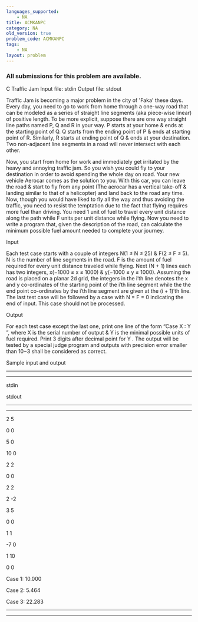 ```yaml
---
languages_supported:
    - NA
title: ACMKANPC
category: NA
old_version: true
problem_code: ACMKANPC
tags:
    - NA
layout: problem
---
```

###  All submissions for this problem are available. 

  <a id="x1-4r3" name="x1-4r3"></a> C  Traffic Jam  Input file: stdin Output file: stdout  

  

    

Traffic Jam is becoming a major problem in the city of 'Faka' these days. Every day, you need to go to work from home through a one-way road that can be modeled as a series of straight line segments (aka piece-wise linear) of positive length. To be more explicit, suppose there are one way straight line paths named P, Q and R in your way. P starts at your home & ends at the starting point of Q. Q starts from the ending point of P & ends at starting point of R. Similarly, R starts at ending point of Q & ends at your destination. Two non-adjacent line segments in a road will never intersect with each other.

Now, you start from home for work and immediately get irritated by the heavy and annoying traffic jam. So you wish you could fly to your destination in order to avoid spending the whole day on road. Your new vehicle Aerocar comes as the solution to you. With this car, you can leave the road & start to fly from any point (The aerocar has a vertical take-off & landing similar to that of a helicopter) and land back to the road any time. Now, though you would have liked to fly all the way and thus avoiding the traffic, you need to resist the temptation due to the fact that flying requires more fuel than driving. You need 1 unit of fuel to travel every unit distance along the path while F units per unit distance while flying. Now you need to write a program that, given the description of the road, can calculate the minimum possible fuel amount needed to complete your journey.

Input

Each test case starts with a couple of integers N(1 ≤ N ≤ 25) & F(2 ≤ F ≤ 5). N is the number of line segments in the road. F is the amount of fuel required for every unit distance traveled while flying. Next (N + 1) lines each has two integers, x(−1000 ≤ x ≤ 1000) & y(−1000 ≤ y ≤ 1000). Assuming the road is placed on a planar 2d grid, the integers in the i′th line denotes the x and y co-ordinates of the starting point of the i′th line segment while the the end point co-ordinates by the i′th line segment are given at the (i + 1)′th line. The last test case will be followed by a case with N = F = 0 indicating the end of input. This case should not be processed.

Output

For each test case except the last one, print one line of the form “Case X : Y ”, where X is the serial number of output & Y is the minimal possible units of fuel required. Print 3 digits after decimal point for Y . The output will be tested by a special judge program and outputs with precision error smaller than 10−3 shall be considered as correct.

Sample input and output

 - - - - - -

 - - - - - -

  stdin 

   stdout 

  - - - - - -

 - - - - - -

 2 5

0 0

5 0

10 0

2 2

0 0

2 2

2 -2

3 5

0 0

1 1

-7 0

1 10

0 0

 

  Case 1: 10.000

Case 2: 5.464

Case 3: 22.283

 

  - - - - - -

 - - - - - -